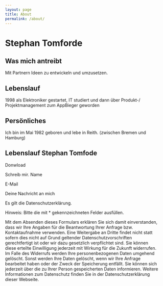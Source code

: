```yaml
---
layout: page
title: About
permalink: /about/
---
```


# Stephan Tomforde 

## Was mich antreibt
Mit Partnern Ideen zu entwickeln und umzusetzen. 
 
## Lebenslauf
1998 als Elektroniker gestartet, IT studiert und dann über Produkt-/ Projektmanagement zum AppBieger geworden
 
## Persönliches
Ich bin im Mai 1982 geboren und lebe in Reith.
(zwischen Bremen und Hamburg)


## Lebenslauf Stephan Tomfode 
Donwload



Schreib mir.
Name

E-Mail

Deine Nachricht an mich

 Es gilt die Datenschutzerklärung.

Hinweis: Bitte die mit * gekennzeichneten Felder ausfüllen.
 
Mit dem Absenden dieses Formulars erklären Sie sich damit einverstanden, dass wir Ihre Angaben für die Beantwortung Ihrer Anfrage bzw. Kontaktaufnahme verwenden. Eine Weitergabe an Dritte findet nicht statt sofern dies nicht auf Grund geltender Datenschutzvorschriften gerechtfertigt ist oder wir dazu gesetzlich verpflichtet sind. Sie können diese erteilte Einwilligung jederzeit mit Wirkung für die Zukunft widerrufen. Im Falle des Widerrufs werden Ihre personenbezogenen Daten umgehend gelöscht.
Sonst werden Ihre Daten gelöscht, wenn wir Ihre Anfrage bearbeitet haben oder der Zweck der Speicherung entfällt. Sie können sich jederzeit über die zu Ihrer Person gespeicherten Daten informieren. Weitere Informationen zum Datenschutz finden Sie in der Datenschutzerklärung dieser Webseite.
